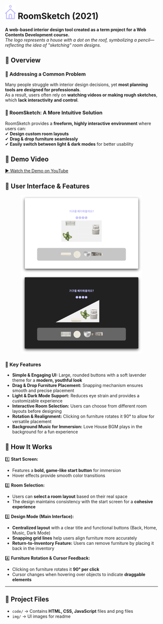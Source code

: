 <h1>
  <img src="code/1_logo.png" alt="RoomSketch Logo" width="35">
  RoomSketch (2021)
</h1>

**A web-based interior design tool created as a term project for a Web Contents Development course.** <br>
*The logo represents a house with a dot on the roof, symbolizing a pencil—reflecting the idea of "sketching" room designs.*

## 📌 Overview  
### **🔹 Addressing a Common Problem**
Many people struggle with interior design decisions, yet **most planning tools are designed for professionals**.  
As a result, users often rely on **watching videos or making rough sketches**, which **lack interactivity and control**.  

### **🔹 RoomSketch: A More Intuitive Solution**
RoomSketch provides a **freeform, highly interactive environment** where users can:  
✔ **Design custom room layouts**  
✔ **Drag & drop furniture seamlessly**  
✔ **Easily switch between light & dark modes** for better usability  

## 🎥 Demo Video  
[▶ Watch the Demo on YouTube](https://youtu.be/Ba1gTAKq3Fg)  

## 🎨 User Interface & Features  

<p align="center">
  <img src="img/light.png" alt="Light Mode UI" width="400">
  <img src="img/dark.png" alt="Dark Mode UI" width="400">
</p>

### **🌟 Key Features**
- **Simple & Engaging UI:** Large, rounded buttons with a soft lavender theme for a **modern, youthful look**  
- **Drag & Drop Furniture Placement:** Snapping mechanism ensures smooth and precise placement  
- **Light & Dark Mode Support:** Reduces eye strain and provides a customizable experience  
- **Interactive Room Selection:** Users can choose from different room layouts before designing  
- **Rotation & Realignment:** Clicking on furniture rotates it 90° to allow for versatile placement  
- **Background Music for Immersion:** Love House BGM plays in the background for a fun experience  

## 🚀 How It Works
1️⃣ **Start Screen:**  
- Features a **bold, game-like start button** for immersion  
- Hover effects provide smooth color transitions  

2️⃣ **Room Selection:**  
- Users can **select a room layout** based on their real space  
- The design maintains consistency with the start screen for a **cohesive experience**  

3️⃣ **Design Mode (Main Interface):**  
- **Centralized layout** with a clear title and functional buttons (Back, Home, Music, Dark Mode)  
- **Snapping grid lines** help users align furniture more accurately  
- **Return-to-Inventory Feature:** Users can remove furniture by placing it back in the inventory  

4️⃣ **Furniture Rotation & Cursor Feedback:**  
- Clicking on furniture rotates it **90° per click**  
- Cursor changes when hovering over objects to indicate **draggable elements**  

---

## 📂 Project Files
- `code/` → Contains **HTML, CSS, JavaScript** files and png files
- `img/` → UI images for readme 
